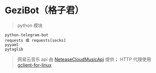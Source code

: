 # GeziBot（格子君）

> python 模块
```
python-telegram-bot
requests 或 requests[socks]
pyyaml
pytaglib
```
> 网易云音乐 api 由 [NeteaseCloudMusicApi](https://github.com/Binaryify/NeteaseCloudMusicApi) 提供； HTTP 代理使用 [gclient-for-linux](https://github.com/lemos1235/gclient-for-linux) 

